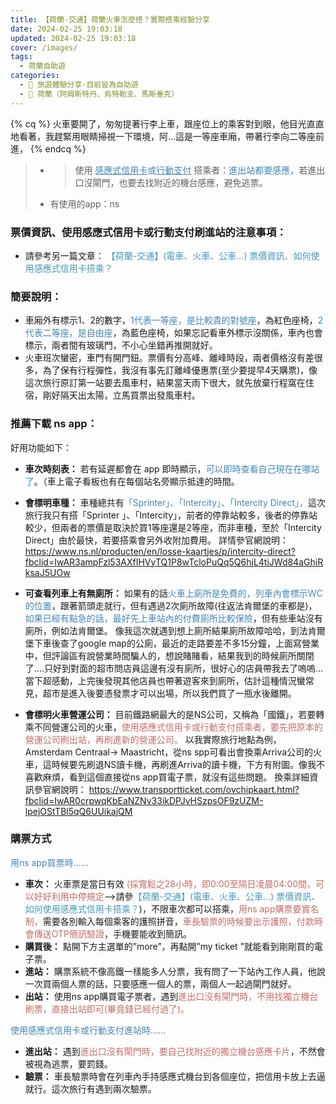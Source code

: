 ```yaml
---
title: 【荷蘭-交通】荷蘭火車怎麼搭？實際搭乘經驗分享
date: 2024-02-25 19:03:18
updated: 2024-02-25 19:03:18
cover: /images/
tags:
  - 荷蘭自助遊
categories: 
  - 🌴 旅遊體驗分享-目前皆為自助遊
  - 🥥 荷蘭（阿姆斯特丹、烏特勒支、馬斯垂克）
---
```

{% cq %} 火車要開了，匆匆提著行李上車，跟座位上的乘客對到眼，他目光直直地看著，我趕緊用眼睛掃視一下環境，阿...這是一等座車廂，帶著行李向二等座前進， {% endcq %}
>	+ >	使用 <font color=#4287B5><u>感應式信用卡</u>或<u>行動支付</u></font> 搭乘者：<font color=#4287B5>進出站都要感應</font>，若進出口沒閘門，也要去找附近的機台感應，避免逃票。
>	+ 有使用的app：ns
<!-- more -->

### 票價資訊、使用感應式信用卡或行動支付刷進站的注意事項：
+ 請參考另一篇文章： <font color=#4599B6>【荷蘭-交通】(電車、火車、公車...) 票價資訊、如何使用感應式信用卡搭乘？</font>

### 簡要說明：
+ 車廂外有標示1、2的數字，<font color=#4287B5>1代表一等座，是比較貴的對號座</font>，為紅色座椅，<font color=#4287B5>2代表二等座，是自由座</font>，為藍色座椅，如果忘記看車外標示沒關係，車內也會標示，兩者間有玻璃門，不小心坐錯再推開就好。
+ 火車班次蠻密，車門有開門鈕。票價有分高峰、離峰時段，兩者價格沒有差很多，為了保有行程彈性，我沒有事先訂離峰優惠票(至少要提早4天購票)，像這次旅行原訂第一站要去風車村，結果當天雨下很大，就先放棄行程窩在住宿，剛好隔天出太陽，立馬買票出發風車村。

### 推薦下載 ns app：
好用功能如下：
+ **車次時刻表：**
若有延遲都會在 app 即時顯示，<font color=#4287B5>可以即時查看自己現在在哪站了</font>。（車上電子看板也有在每個站名旁顯示抵達的時間。
+ **會標明車種：**
車種總共有<font color=#4287B5>「Sprinter」、「Intercity」、「Intercity Direct」，</font>這次旅行我只有搭「Sprinter 」、「Intercity」，前者的停靠站較多，後者的停靠站較少，但兩者的票價是取決於買1等座還是2等座，而非車種，至於「Intercity Direct」由於最快，若要搭乘會另外收附加費用。
詳情參官網說明：
https://www.ns.nl/producten/en/losse-kaartjes/p/intercity-direct?fbclid=IwAR3ampFzl53AXfIHVyTQ1P8wTcloPuQq5Q6hjL4tiJWd84aGhiRksaJ5UOw

+ **可查看列車上有無廁所：**
如果有的話<font color=#4287B5>火車上廁所是免費的，列車內會標示WC的位置</font>，跟著箭頭走就行，但有遇過2次廁所故障(往返法肯爾堡的車都是)，<font color=#4287B5>如果已經有點急的話，最好先上車站內的付費廁所比較保險</font>，但有些車站沒有廁所，例如法肯爾堡。
像我這次就遇到想上廁所結果廁所故障哈哈，到法肯爾堡下車後查了google map的公廁，最近的走路要差不多15分鐘，上面寫營業中，但評論區有說營業時間騙人的，想說賭賭看，結果我到的時候廁所關閉了....只好到對面的超市問店員這邊有沒有廁所，很好心的店員帶我去了嗚嗚...當下超感動，上完後發現其他店員也帶著遊客來到廁所，估計這種情況蠻常見，超市是進入後要憑發票才可以出場，所以我們買了一瓶水後離開。
+ **會標明火車營運公司：**
目前鐵路網最大的是NS公司，又稱為「國鐵」，若要轉乘不同營運公司的火車，<font color=#c36d67>使用感應式信用卡或行動支付搭乘者，要先把原本的營運公司刷出站，再刷進新的營運公司。</font>
以我實際旅行地點為例，Amsterdam Centraal-> Maastricht，從ns spp可看出會換乘Arriva公司的火車，這時候要先刷退NS讀卡機，再刷進Arriva的讀卡機，下方有附圖。像我不喜歡麻煩，看到這個直接從ns app買電子票，就沒有這些問題。 
換乘詳細資訊參官網說明：
https://www.transportticket.com/ovchipkaart.html?fbclid=IwAR0crpwqKbEaNZNv33ikDPJvHSzpsOF9zUZM-lpejOStTBl5qQ6UUikajQM
  
### 購票方式
<font color=#4287B5>用ns app買票時……</font>
+ **車次：** 
火車票是當日有效<font color=#c36d67> (採寬鬆之28小時，即0:00至隔日凌晨04:00間，可以好好利用中停規定</font>-->請參<font color=#4599B6>【荷蘭-交通】(電車、火車、公車...) 票價資訊、如何使用感應式信用卡搭乘？</font>)，不限車次都可以搭乘，<font color=#c36d67>用ns app購票要實名制，</font>需要各別輸入每個乘客的護照拼音，<font color=#c36d67>車長驗票的時候要出示護照，付款時會傳送OTP簡訊驗證</font>，手機要能收到簡訊。
+ **購買後：**
點開下方主選單的”more”，再點開”my ticket ”就能看到剛剛買的電子票。
+ **進站：**
購票系統不像高鐵一樣能多人分票，我有問了一下站內工作人員，他說一次買兩個人票的話，只要感應一個人的票，兩個人一起過閘門就好。
+ **出站：**
使用ns app購買電子票者，遇到<font color=#c36d67>進出口沒有閘門時，不用找獨立機台刷票，直接出站即可(畢竟錢已經付過了)。</font>

<font color=#4287B5>使用感應式信用卡或行動支付進站時……</font>
+ **進出站：**
遇到<font color=#c36d67>進出口沒有閘門時，要自己找附近的獨立機台感應卡片</font>，不然會被視為逃票，要罰錢。
+ **驗票：**
車長驗票時會在列車內手持感應式機台到各個座位，把信用卡放上去逼就行。這次旅行有遇到兩次驗票。
